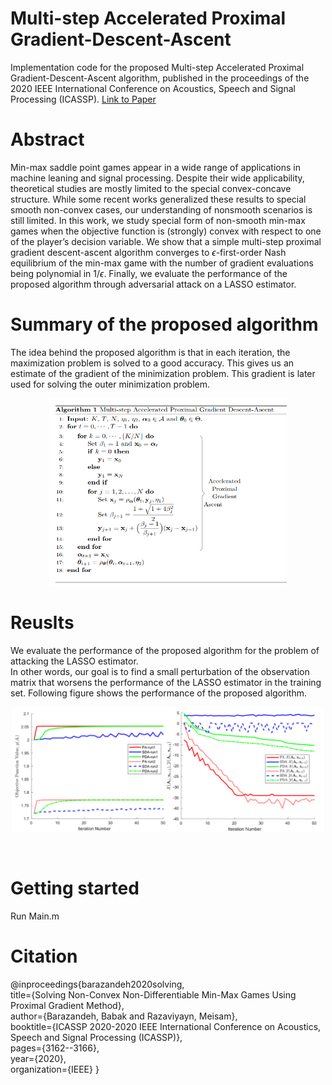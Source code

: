 # Multi-step Accelerated Proximal Gradient-Descent-Ascent
Implementation code for the proposed Multi-step Accelerated Proximal Gradient-Descent-Ascent algorithm, published in the proceedings of the 2020 IEEE International Conference on Acoustics, Speech and Signal Processing (ICASSP). [Link to Paper](https://ieeexplore.ieee.org/abstract/document/9054474)
# Abstract 
Min-max saddle point games appear in a wide range of applications in machine leaning and signal processing. Despite their wide applicability, theoretical studies are mostly limited to the special convex-concave structure. While some recent works generalized these results to special smooth non-convex cases, our understanding of nonsmooth scenarios is still limited. In this work, we study special form of non-smooth min-max games when the objective function is (strongly) convex with respect to one of the player’s decision variable. We show that a simple multi-step proximal gradient descent-ascent algorithm converges to $\epsilon$-first-order Nash equilibrium of the min-max game with the number of gradient evaluations being polynomial in 1/$\epsilon$. Finally, we evaluate the performance of the proposed algorithm through adversarial attack on a LASSO estimator.

# Summary of the proposed algorithm
The idea behind the proposed algorithm is that in each iteration, the maximization problem is solved to a good accuracy. This gives us an estimate of the gradient of the minimization problem. This gradient is later used for solving the outer minimization problem.
<p align="center">
  <img width="380" height="300" src="https://github.com/babakbarazandeh/Multi-step-Accelerated-Proximal-Gradient-Descent-Ascent/blob/master/Algorithm.png">
</p>
 
# Reuslts 
 We evaluate the performance of the proposed algorithm for the problem of attacking the LASSO estimator.  
 In other words, our goal is to find a small perturbation of the observation matrix that worsens the performance of the LASSO estimator in the training set.
 Following figure shows the performance of the proposed algorithm.

<p align="center">
  <img width="500" height="200" src="https://github.com/babakbarazandeh/Multi-step-Accelerated-Proximal-Gradient-Descent-Ascent/blob/master/Result.png">
</p> <br/>

# Getting started
Run Main.m

# Citation 
@inproceedings{barazandeh2020solving,<br/>
  title={Solving Non-Convex Non-Differentiable Min-Max Games Using Proximal Gradient Method},<br/>
  author={Barazandeh, Babak and Razaviyayn, Meisam},<br/>
  booktitle={ICASSP 2020-2020 IEEE International Conference on Acoustics, Speech and Signal Processing (ICASSP)},<br/>
  pages={3162--3166},<br/>
  year={2020},<br/>
  organization={IEEE}
}
